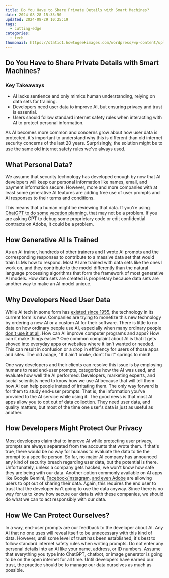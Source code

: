 ```yaml
---
title: Do You Have to Share Private Details with Smart Machines?
date: 2024-08-28 15:33:50
updated: 2024-08-29 10:25:19
tags:
  - cutting-edge
categories:
  - tech
thumbnail: https://static1.howtogeekimages.com/wordpress/wp-content/uploads/2024/06/ai-chip-hologram-with-circuits-around.jpg
---
```


## Do You Have to Share Private Details with Smart Machines?

### Key Takeaways

* AI lacks sentience and only mimics human understanding, relying on data sets for training.
* Developers need user data to improve AI, but ensuring privacy and trust is essential.
* Users should follow standard internet safety rules when interacting with AI to protect personal information.

 As AI becomes more common and concerns grow about how user data is protected, it's important to understand why this is different than old internet security concerns of the last 20 years. Surprisingly, the solution might be to use the same old internet safety rules we've always used.

##  What Personal Data?

 We assume that security technology has developed enough by now that AI developers will keep our personal information like names, email, and payment information secure. However, more and more companies with at least some generative AI features are adding free use of user prompts and AI responses to their terms and conditions.

 This means that a human might be reviewing that data. If you're using [ChatGPT to do some vacation planning](https://vp-tips.techidaily.com/updated-in-2024-visual-impact-seamlessly-add-photos-to-your-instagram-account/), that may not be a problem. If you are asking GPT to debug some proprietary code or edit confidential contracts on Adobe, it could be a problem.

##  How Generative AI Is Trained

 As an AI trainer, hundreds of other trainers and I wrote AI prompts and the corresponding responses to contribute to a massive data set that would train LLMs how to respond. Most AI are trained with data sets like the ones I work on, and they contribute to the model differently than the natural language processing algorithms that form the framework of most generative AI models. How data sets are created is proprietary because data sets are another way to make an AI model unique.

##  Why Developers Need User Data

 While AI tech in some form has [existed since 1955](https://buynow-info.techidaily.com/the-best-google-wireless-nest-doorbell-battery-version-on-the-market-expert-review/), the technology in its current form is new. Companies are trying to monetize this new technology by ordering a new AI or a custom AI for their software. There is little to no data on how ordinary people use AI, especially when many ordinary people [don't use it at all](https://phone-solutions.techidaily.com/in-2024-is-fake-gps-location-spoofer-a-good-choice-on-realme-12plus-5g-drfone-by-drfone-virtual-android/). How can AI improve computer programs and apps? How can it make things easier? One common complaint about AI is that it gets shoved into everyday apps or websites where it isn't wanted or needed. This can result in confusion or a drop in efficiency for users of those apps and sites. The old adage, "If it ain't broke, don't fix it" springs to mind!

 One way developers and their clients can resolve this issue is by employing humans to read end-user prompts, categorize how the AI was used, and evaluate how well the AI performed. Developers, marketing experts, and social scientists need to know how we use AI because that will tell them how AI can help people instead of irritating them. The only way forward is for them to study end-user prompts. That is, the information you've provided to the AI service while using it. The good news is that most AI apps allow you to opt out of data collection. They need user data, and quality matters, but most of the time one user's data is just as useful as another.

##  How Developers Might Protect Our Privacy

 Most developers claim that to improve AI while protecting user privacy, prompts are always separated from the accounts that wrote them. If that's true, there would be no way for humans to evaluate the data to tie the prompt to a specific person. So far, no major AI company has announced any kind of security breach regarding user data, but the potential is there. Unfortunately, unless a company gets hacked, we won't know how safe they are being with our data. Another option commonly available on AI apps like Google Gemini, [Facebook/Instagram](https://youtube-data.techidaily.com/ed-2024-approved-cementing-climactic-conclusions/), [and even Adobe](https://ai-vdieo-software.techidaily.com/in-2024-discover-the-best-video-editing-apps-for-kids-a-comprehensive-list/) are allowing users to opt out of sharing their data. Again, this requires the end user to trust that the developer isn't going to use the data anyway. Since there is no way for us to know how secure our data is with these companies, we should do what we can to act responsibly with our data.

##  How We Can Protect Ourselves?

 In a way, end-user prompts are our feedback to the developer about AI. Any AI that no one uses will reveal itself to be unnecessary with this kind of data. However, until some level of trust has been established, it's best to follow standard internet safety rules when writing prompts. Do not enter any personal details into an AI like your name, address, or ID numbers. Assume that everything you type into ChatGPT, chatbot, or image generator is going to be on the open internet for all time. Until developers have earned our trust, the practice should be to manage our data ourselves as much as possible.

<ins class="adsbygoogle"
     style="display:block"
     data-ad-format="autorelaxed"
     data-ad-client="ca-pub-7571918770474297"
     data-ad-slot="1223367746"></ins>



<ins class="adsbygoogle"
     style="display:block"
     data-ad-client="ca-pub-7571918770474297"
     data-ad-slot="8358498916"
     data-ad-format="auto"
     data-full-width-responsive="true"></ins>
